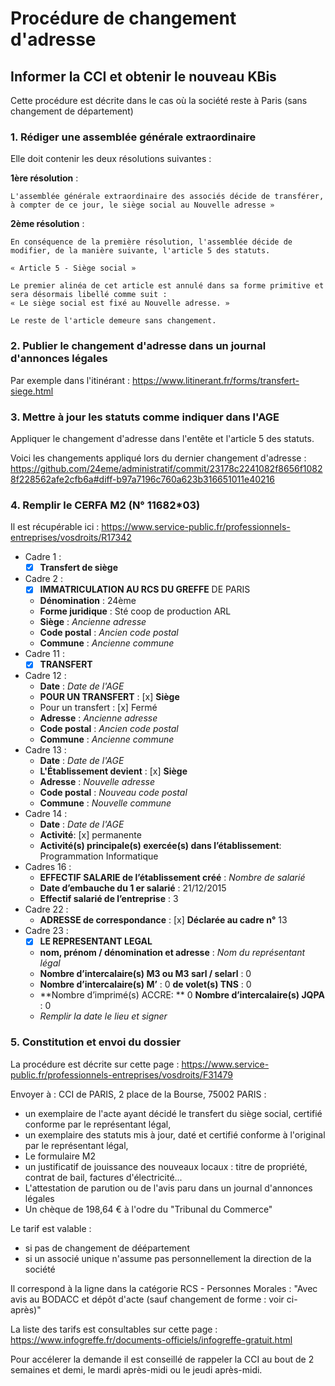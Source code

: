 # Procédure de changement d'adresse

##  Informer la CCI et obtenir le nouveau KBis

Cette procédure est décrite dans le cas où la société reste à Paris (sans changement de département)

### 1. Rédiger une assemblée générale extraordinaire

Elle doit contenir les deux résolutions suivantes :

**1ère résolution** :

    L'assemblée générale extraordinaire des associés décide de transférer, à compter de ce jour, le siège social au Nouvelle adresse »

**2ème résolution** :

    En conséquence de la première résolution, l'assemblée décide de modifier, de la manière suivante, l'article 5 des statuts.

    « Article 5 - Siège social »

    Le premier alinéa de cet article est annulé dans sa forme primitive et sera désormais libellé comme suit :
    « Le siège social est fixé au Nouvelle adresse. »

    Le reste de l'article demeure sans changement.

### 2. Publier le changement d'adresse dans un journal d'annonces légales

Par exemple dans l'itinérant : https://www.litinerant.fr/forms/transfert-siege.html

### 3. Mettre à jour les statuts comme indiquer dans l'AGE

Appliquer le changement d'adresse dans l'entête et l'article 5 des statuts.

Voici les changements appliqué lors du dernier changement d'adresse : https://github.com/24eme/administratif/commit/23178c2241082f8656f10828f228562afe2cfb6a#diff-b97a7196c760a623b316651011e40216

### 4. Remplir le CERFA M2 (N° 11682*03)

Il est récupérable ici : https://www.service-public.fr/professionnels-entreprises/vosdroits/R17342

* Cadre 1 :
    * [x] **Transfert de siège**
* Cadre 2 :
    * [x] **IMMATRICULATION AU RCS DU GREFFE** DE PARIS
    * **Dénomination** : 24ème
    * **Forme juridique** : Sté coop de production ARL
    * **Siège** : *Ancienne adresse*
    * **Code postal** : *Ancien code postal*
    * **Commune** : *Ancienne commune*
* Cadre 11 :
    * [x] **TRANSFERT**
* Cadre 12 :
    * **Date** : *Date de l'AGE*
    * **POUR UN TRANSFERT** : [x] **Siège**
    * Pour un transfert : [x] Fermé
    * **Adresse** : *Ancienne adresse*
    * **Code postal** : *Ancien code postal*
    * **Commune** : *Ancienne commune*
* Cadre 13 :
    * **Date** : *Date de l'AGE*
    * **L'Établissement devient** : [x] **Siège**
    * **Adresse** : *Nouvelle adresse*
    * **Code postal** : *Nouveau code postal*
    * **Commune** : *Nouvelle commune*
* Cadre 14 :
    * **Date** : *Date de l'AGE*
    * **Activité**: [x] permanente
    * **Activité(s) principale(s) exercée(s) dans l’établissement**: Programmation Informatique
* Cadres 16 :
    * **EFFECTIF SALARIE de l’établissement créé** : *Nombre de salarié*
    * **Date d’embauche du 1 er salarié** : 21/12/2015
    * **Effectif salarié de l’entreprise** : 3
* Cadre 22 :
    * **ADRESSE de correspondance** : [x] **Déclarée au cadre n°** 13
* Cadre 23 :
    * [x] **LE REPRESENTANT LEGAL**
    * **nom, prénom / dénomination et adresse** : *Nom du représentant légal*
    * **Nombre d’intercalaire(s) M3 ou M3 sarl / selarl** : 0
    * **Nombre d’intercalaire(s) M’** : 0 **de volet(s) TNS** : 0
    * **Nombre d’imprimé(s) ACCRE: ** 0 **Nombre d’intercalaire(s) JQPA** : 0
    * *Remplir la date le lieu et signer*

### 5. Constitution et envoi du dossier

La procédure est décrite sur cette page : https://www.service-public.fr/professionnels-entreprises/vosdroits/F31479

Envoyer à : CCI de PARIS, 2 place de la Bourse, 75002 PARIS :

* un exemplaire de l'acte ayant décidé le transfert du siège social, certifié conforme par le représentant légal,
* un exemplaire des statuts mis à jour, daté et certifié conforme à l'original par le représentant légal,
* Le formulaire M2
* un justificatif de jouissance des nouveaux locaux : titre de propriété, contrat de bail, factures d'électricité...
* L'attestation de parution ou de l'avis paru dans un journal d'annonces légales
* Un chèque de 198,64 € à l'odre du "Tribunal du Commerce"

Le tarif est valable :
* si pas de changement de déépartement
* si un associé unique n'assume pas personnellement la direction de la société

Il correspond à la ligne dans la catégorie RCS - Personnes Morales : "Avec avis au BODACC et dépôt d'acte (sauf changement de forme : voir ci-après)"

La liste des tarifs est consultables sur cette page : https://www.infogreffe.fr/documents-officiels/infogreffe-gratuit.html

Pour accélerer la demande il est conseillé de rappeler la CCI au bout de 2 semaines et demi, le mardi après-midi ou le jeudi après-midi.
